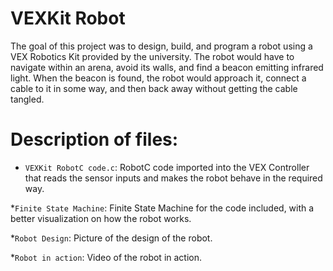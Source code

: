# VEXKit Robot

The goal of this project was to design, build, and program a robot using a VEX Robotics Kit provided by the university. The robot would have to navigate within an arena, avoid its walls, and find a beacon emitting infrared light. When the beacon is found, the robot would approach it, connect a cable to it in some way, and then back away without getting the cable tangled.

# Description of files:

* ```VEXKit RobotC code.c```: RobotC code imported into the VEX Controller that reads the sensor inputs and makes the robot behave in the required way.

*```Finite State Machine```: Finite State Machine for the code included, with a better visualization on how the robot works.

*```Robot Design```: Picture of the design of the robot.

*```Robot in action```: Video of the robot in action.
